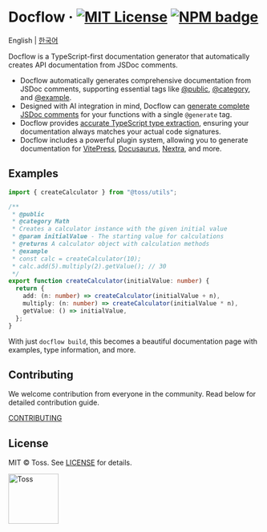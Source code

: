 # Docflow &middot; [![MIT License](https://img.shields.io/badge/license-MIT-blue.svg)](https://github.com/toss/docflow/blob/main/LICENSE) [![NPM badge](https://img.shields.io/npm/v/docflow?logo=npm)](https://www.npmjs.com/package/docflow)

English | [한국어](https://github.com/toss/docflow/blob/main/README-ko_kr.md)

Docflow is a TypeScript-first documentation generator that automatically creates API documentation from JSDoc comments.

- Docflow automatically generates comprehensive documentation from JSDoc comments, supporting essential tags like [@public](https://docflow.dev/reference/public), [@category](https://docflow.dev/reference/category), and [@example](https://docflow.dev/reference/example).
- Designed with AI integration in mind, Docflow can [generate complete JSDoc comments](https://docflow.dev/features/ai-generation) for your functions with a single `@generate` tag.
- Docflow provides [accurate TypeScript type extraction](https://docflow.dev/features/typescript), ensuring your documentation always matches your actual code signatures.
- Docflow includes a powerful plugin system, allowing you to generate documentation for [VitePress](https://docflow.dev/plugins/vitepress), [Docusaurus](https://docflow.dev/plugins/docusaurus), [Nextra](https://docflow.dev/plugins/nextra), and more.

## Examples

```typescript
import { createCalculator } from "@toss/utils";

/**
 * @public
 * @category Math
 * Creates a calculator instance with the given initial value
 * @param initialValue - The starting value for calculations
 * @returns A calculator object with calculation methods
 * @example
 * const calc = createCalculator(10);
 * calc.add(5).multiply(2).getValue(); // 30
 */
export function createCalculator(initialValue: number) {
  return {
    add: (n: number) => createCalculator(initialValue + n),
    multiply: (n: number) => createCalculator(initialValue * n),
    getValue: () => initialValue,
  };
}
```

With just `docflow build`, this becomes a beautiful documentation page with examples, type information, and more.

## Contributing

We welcome contribution from everyone in the community. Read below for detailed contribution guide.

[CONTRIBUTING](https://github.com/toss/docflow/blob/main/.github/CONTRIBUTING.md)

## License

MIT © Toss. See [LICENSE](./LICENSE) for details.

<a title="Toss" href="https://toss.im">
  <picture>
    <source media="(prefers-color-scheme: dark)" srcset="https://static.toss.im/logos/png/4x/logo-toss-reverse.png">
    <img alt="Toss" src="https://static.toss.im/logos/png/4x/logo-toss.png" width="100">
  </picture>
</a>
